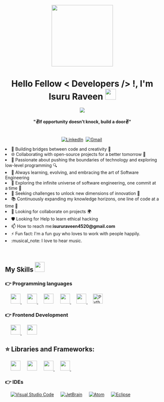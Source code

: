 <div align=center>
    <p align='center'>
    <img src="https://media.giphy.com/media/TEnXkcsHrP4YedChhA/giphy.gif" width="200" height="200" frameBorder="0" class="giphy-embed" allowFullScreen></img></p>
</div>
<div>
    <h1 align="center">Hello Fellow < Developers /> !, I'm Isuru Raveen <img src="https://media.giphy.com/media/hvRJCLFzcasrR4ia7z/giphy.gif" width="35"></h1>
    <p align="center">
        <a href="https://github.com/DenverCoder1/readme-typing-svg">
        <img src="https://readme-typing-svg.herokuapp.com?lines=Graduated+from+SLIIT;Full+Stack+Engineer;Problem+Solver;Team+Player&center=true&width=500&height=50"></a>
    </p>
    <div align=center>
        <p align='center'><h4 align="center"><b>"✌️If opportunity doesn’t knock, build a door✌️"</b></h4>
        </p>
    </div>
    <p align="center">
        <br>
        <a href="https://www.linkedin.com/in/isuru-raveen-7421541b8/"><img src="https://img.shields.io/badge/linkedin-%230077B5.svg?&style=for-the-badge&logo=linkedin&logoColor=white"     alt="LinkedIn"/></a>&nbsp;
        <a href="mailto:isururaveen4520@gmail.com?subject=Hola%20Sumanth"><img src="https://img.shields.io/badge/gmail-%23D14836.svg?&style=for-the-badge&logo=gmail&logoColor=white" alt="Gmail"/></a>&nbsp;
    </p>

<p>
  <li>🔧 Building bridges between code and creativity 🌉</li>

  <li>🌐 Collaborating with open-source projects for a better tomorrow 🤝</li>

  <li>🚀 Passionate about pushing the boundaries of technology and exploring low-level programming 🔍</li>

  <li>🌱 Always learning, evolving, and embracing the art of Software Engineering</li>

  <li>🌌 Exploring the infinite universe of software engineering, one commit at a time 🚀</li>

  <li>🔭 Seeking challenges to unlock new dimensions of innovation 🔑</li>

  <li>📚 Continuously expanding my knowledge horizons, one line of code at a time 📝</li>

  <li>🌟 Looking for collaborate on projects 🌍</li>

  <li>🛡️ Looking for Help to learn ethical hacking </li> 
  
  <li>📫 How to reach me:<b>isururaveen4520@gmail.com</b></li>

  <li>⚡ Fun fact: I'm a fun guy who loves to work with people happily.</li>
  
  <li>:musical_note: I love to hear music.</li>

</p>  
<br/>

## My Skills <img src = "https://media2.giphy.com/media/QssGEmpkyEOhBCb7e1/giphy.gif?cid=ecf05e47a0n3gi1bfqntqmob8g9aid1oyj2wr3ds3mg700bl&rid=giphy.gif" width = 32px> </h2>

### 👉 Programming languages
  &emsp; 
  <a href="#"> <img width ='32px' src ='https://raw.githubusercontent.com/rahulbanerjee26/githubAboutMeGenerator/main/icons/php.svg'> </a>
  &emsp;
  <a href="#"> <img width ='32px' src ='https://raw.githubusercontent.com/rahulbanerjee26/githubAboutMeGenerator/main/icons/java.svg'> </a>
  &emsp;
  <a href="#"> <img width ='32px' src ='https://raw.githubusercontent.com/rahulbanerjee26/githubAboutMeGenerator/main/icons/c.svg'></a>
  &emsp;
  <a href="#"> <img width ='32px' src ='https://raw.githubusercontent.com/rahulbanerjee26/githubAboutMeGenerator/main/icons/cpp.svg'> </a>
  &emsp;
  <a href="#"> <img width ='32px' src ='https://raw.githubusercontent.com/rahulbanerjee26/githubAboutMeGenerator/main/icons/javascript.svg'> </a>
  &emsp;
  <a href="#"><img img width ='32px' alt="Python" src="https://raw.githubusercontent.com/rahulbanerjee26/githubAboutMeGenerator/main/icons/python.svg"></a>

### 👉 Frontend Development
<p>
  &emsp; 
  <a href="#"> <img width ='32px' src ='https://raw.githubusercontent.com/rahulbanerjee26/githubAboutMeGenerator/main/icons/html.svg'> </a>
  &emsp;
  <a href="#"> <img width ='32px' src ='https://raw.githubusercontent.com/rahulbanerjee26/githubAboutMeGenerator/main/icons/css.svg'> </a>
</p>

## ⭐️ Libraries and Frameworks:
  &emsp;
    <a href="#"><img width ='32px' src="https://raw.githubusercontent.com/rahulbanerjee26/githubAboutMeGenerator/main/icons/laravel.svg"></a>
  &emsp;
    <a href="#"><img width ='32px' src="https://raw.githubusercontent.com/rahulbanerjee26/githubAboutMeGenerator/main/icons/bootstrap.svg"></a>
  &emsp;
    <a href="#"><img width ='32px' src ='https://raw.githubusercontent.com/rahulbanerjee26/githubAboutMeGenerator/main/icons/express.svg'> </a>
  &emsp;
    <a href="#"><img width ='32px' src ='https://raw.githubusercontent.com/rahulbanerjee26/githubAboutMeGenerator/main/icons/reactjs.svg'> </a>
  &emsp;
</p>

 ### 👉 IDEs
  &emsp;
    <a href="#"><img alt="Visual Studio Code" src="https://img.shields.io/badge/Visual%20Studio%20Code-0078d7.svg?style=plastic&logo=visual-studio-code&logoColor=white"></a>
  &emsp;
    <a href="#"><img alt="JetBrain" src="https://img.shields.io/badge/jetbrains-%23000000.svg?style=plastic&logo=jetbrains&logoColor=white" /></a>
  &emsp;
    <a href="#"><img alt="Atom" src="https://img.shields.io/badge/atom-%2366595C.svg?&style=plastic&logo=atom&logoColor=white" /></a>
  &emsp;
    <a href="#"><img alt="Eclipse" src="https://img.shields.io/badge/eclipse%20ide-%232C2255.svg?&style=plastic&logo=eclipse%20ide&logoColor=white" /></a>
<br/>
